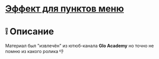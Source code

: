 # [Эффект для пунктов меню](https://m2in.github.io/LineMenu/)
# :grey_exclamation: Описание
Материал был "извлечён" из ютюб-канала **Glo Academy** но точно не помню из какого ролика :-1:
